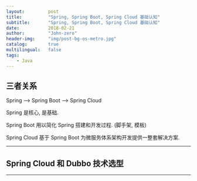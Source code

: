 ```yaml
---
layout:     	post
title:        	"Spring, Spring Boot, Spring Cloud 基础认知"
subtitle:     	"Spring, Spring Boot, Spring Cloud 基础认知"
date:         	2018-02-21
author:       	"John-zero"
header-img: 	"img/post-bg-os-metro.jpg"
catalog:      	true
multilingual: 	false
tags:
    - Java
---
```



## 三者关系

Spring --> Spring Boot --> Spring Cloud

Spring 是核心, 是基础. 

Spring Boot 用以简化 Spring 搭建和开发过程. (脚手架, 模板)

Spring Cloud 基于 Spring Boot 为微服务体系架构开发提供一整套解决方案.

***


## Spring Cloud 和 Dubbo 技术选型



***